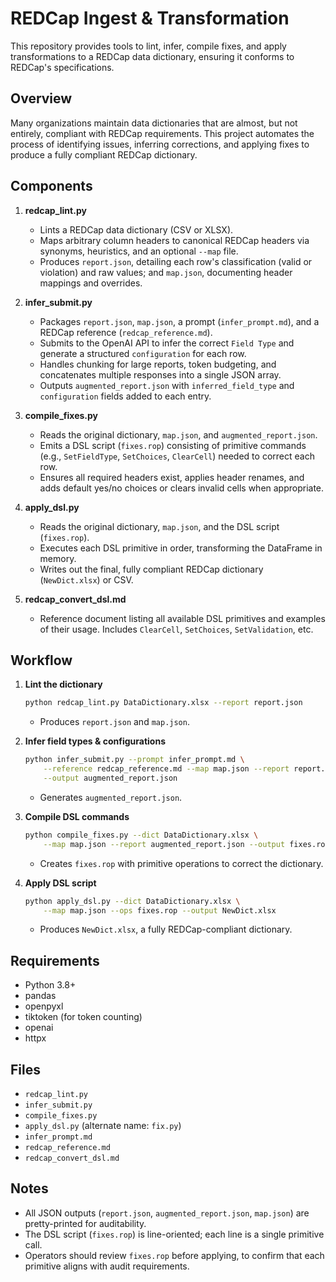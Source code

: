 # REDCap Ingest & Transformation

This repository provides tools to lint, infer, compile fixes, and apply
transformations to a REDCap data dictionary, ensuring it conforms to REDCap's
specifications.

## Overview

Many organizations maintain data dictionaries that are almost, but not
entirely, compliant with REDCap requirements. This project automates the
process of identifying issues, inferring corrections, and applying fixes to
produce a fully compliant REDCap dictionary.

## Components

1. **redcap_lint.py**
   - Lints a REDCap data dictionary (CSV or XLSX).
   - Maps arbitrary column headers to canonical REDCap headers via synonyms,
     heuristics, and an optional `--map` file.
   - Produces `report.json`, detailing each row's classification (valid or
     violation) and raw values; and `map.json`, documenting header mappings
     and overrides.

2. **infer_submit.py**
   - Packages `report.json`, `map.json`, a prompt (`infer_prompt.md`), and a
     REDCap reference (`redcap_reference.md`).
   - Submits to the OpenAI API to infer the correct `Field Type` and generate
     a structured `configuration` for each row.
   - Handles chunking for large reports, token budgeting, and concatenates
     multiple responses into a single JSON array.
   - Outputs `augmented_report.json` with `inferred_field_type` and
     `configuration` fields added to each entry.

3. **compile_fixes.py**
   - Reads the original dictionary, `map.json`, and `augmented_report.json`.
   - Emits a DSL script (`fixes.rop`) consisting of primitive commands (e.g.,
     `SetFieldType`, `SetChoices`, `ClearCell`) needed to correct each row.
   - Ensures all required headers exist, applies header renames, and adds
     default yes/no choices or clears invalid cells when appropriate.

4. **apply_dsl.py**
   - Reads the original dictionary, `map.json`, and the DSL script
     (`fixes.rop`).
   - Executes each DSL primitive in order, transforming the DataFrame in
     memory.
   - Writes out the final, fully compliant REDCap dictionary (`NewDict.xlsx`)
     or CSV.

5. **redcap_convert_dsl.md**
   - Reference document listing all available DSL primitives and examples of
     their usage. Includes `ClearCell`, `SetChoices`, `SetValidation`, etc.

## Workflow

1. **Lint the dictionary**
   ```sh
   python redcap_lint.py DataDictionary.xlsx --report report.json
   ```
   - Produces `report.json` and `map.json`.

2. **Infer field types & configurations**
   ```sh
   python infer_submit.py --prompt infer_prompt.md \
       --reference redcap_reference.md --map map.json --report report.json \
       --output augmented_report.json
   ```
   - Generates `augmented_report.json`.

3. **Compile DSL commands**
   ```sh
   python compile_fixes.py --dict DataDictionary.xlsx \
       --map map.json --report augmented_report.json --output fixes.rop
   ```
   - Creates `fixes.rop` with primitive operations to correct the dictionary.

4. **Apply DSL script**
   ```sh
   python apply_dsl.py --dict DataDictionary.xlsx \
       --map map.json --ops fixes.rop --output NewDict.xlsx
   ```
   - Produces `NewDict.xlsx`, a fully REDCap-compliant dictionary.

## Requirements

- Python 3.8+
- pandas
- openpyxl
- tiktoken (for token counting)
- openai
- httpx

## Files

- `redcap_lint.py`
- `infer_submit.py`
- `compile_fixes.py`
- `apply_dsl.py` (alternate name: `fix.py`)
- `infer_prompt.md`
- `redcap_reference.md`
- `redcap_convert_dsl.md`

## Notes

- All JSON outputs (`report.json`, `augmented_report.json`, `map.json`) are
  pretty-printed for auditability.
- The DSL script (`fixes.rop`) is line-oriented; each line is a single
  primitive call.
- Operators should review `fixes.rop` before applying, to confirm that each
  primitive aligns with audit requirements.
